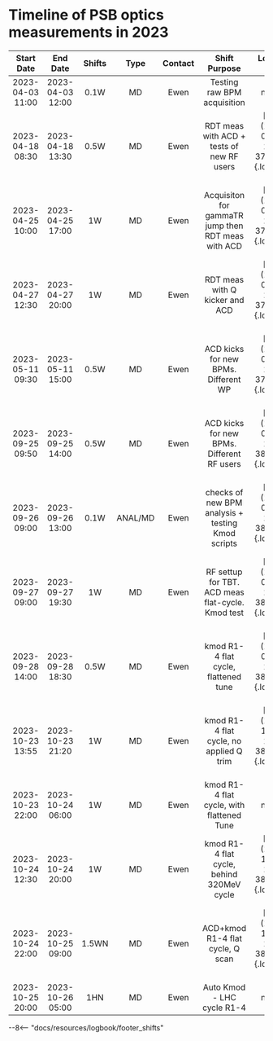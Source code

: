 
# Timeline of PSB optics measurements in 2023

|    Start Date    |     End Date     | Shifts |  Type   | Contact |                   Shift Purpose                    |                   Logbook Link                    |
|:----------------:|:----------------:|:------:|:-------:|:-------:|:--------------------------------------------------:|:-------------------------------------------------:|
| 2023-04-03 11:00 | 2023-04-03 12:00 |  0.1W  |   MD    |  Ewen   |            Testing raw BPM acquisition             |                      no elog                      |
| 2023-04-18 08:30 | 2023-04-18 13:30 |  0.5W  |   MD    |  Ewen   |     RDT meas with ACD + tests of new RF users      | [Start](2023-04-18, 2621, 3752065){.logbook-link} |
| 2023-04-25 10:00 | 2023-04-25 17:00 |   1W   |   MD    |  Ewen   | Acquisiton for gammaTR jump then RDT meas with ACD | [Start](2023-04-25, 2621, 3756726){.logbook-link} |
| 2023-04-27 12:30 | 2023-04-27 20:00 |   1W   |   MD    |  Ewen   |           RDT meas with Q kicker and ACD           | [Start](2023-04-27, 2621, 3757910){.logbook-link} |
| 2023-05-11 09:30 | 2023-05-11 15:00 |  0.5W  |   MD    |  Ewen   |        ACD kicks for new BPMs. Different WP        | [Start](2023-05-11, 2621, 3766183){.logbook-link} |
| 2023-09-25 09:50 | 2023-09-25 14:00 |  0.5W  |   MD    |  Ewen   |     ACD kicks for new BPMs. Different RF users     | [Start](2023-09-25, 2621, 3836389){.logbook-link} |
| 2023-09-26 09:00 | 2023-09-26 13:00 |  0.1W  | ANAL/MD |  Ewen   | checks of new BPM analysis + testing Kmod scripts  | [Start](2023-09-26, 2621, 3836968){.logbook-link} |
| 2023-09-27 09:00 | 2023-09-27 19:30 |   1W   |   MD    |  Ewen   | RF settup for TBT. ACD meas flat-cycle. Kmod test  | [Start](2023-09-27, 2621, 3837557){.logbook-link} |
| 2023-09-28 14:00 | 2023-09-28 18:30 |  0.5W  |   MD    |  Ewen   |        kmod R1-4 flat cycle, flattened tune        | [Start](2023-09-28, 2621, 3838511){.logbook-link} |
| 2023-10-23 13:55 | 2023-10-23 21:20 |   1W   |   MD    |  Ewen   |      kmod R1-4 flat cycle, no applied Q trim       | [Start](2023-10-23, 2621, 3852015){.logbook-link} |
| 2023-10-23 22:00 | 2023-10-24 06:00 |   1W   |   MD    |  Ewen   |     kmod R1-4 flat cycle, with flattened Tune      |                      no elog                      |
| 2023-10-24 12:30 | 2023-10-24 20:00 |   1W   |   MD    |  Ewen   |     kmod R1-4 flat cycle, behind 320MeV cycle      | [Start](2023-10-24, 2621, 3852622){.logbook-link} |
| 2023-10-24 22:00 | 2023-10-25 09:00 | 1.5WN  |   MD    |  Ewen   |          ACD+kmod R1-4 flat cycle, Q scan          | [Start](2023-10-24, 2621, 3852999){.logbook-link} |
| 2023-10-25 20:00 | 2023-10-26 05:00 |  1HN   |   MD    |  Ewen   |             Auto Kmod - LHC cycle R1-4             |                      no elog                      |

<!--                                                                                               Logbook Links: [LINK_NAME](date, logbook_id, event_id){.logbook-link} -->




--8<-- "docs/resources/logbook/footer_shifts"
